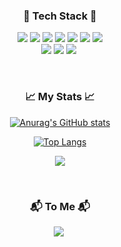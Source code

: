 <div align="center">

<h3 align="center">🌳 Tech Stack 🌳</h3>

<p align="center">
<img src="https://img.shields.io/badge/Apex-9cf?style=flat-square&logo=Apex&logoColor=white"/>
<img src="https://img.shields.io/badge/SOQL-9cf?style=flat-square&logo=SOQL&logoColor=white"/>
<img src="https://img.shields.io/badge/Salesforce-9cf?style=for-the-badge&logo=Salesforce&logoColor=white"/>  
<img src="https://img.shields.io/badge/HTML5-E34F26?style=flat-square&logo=HTML5&logoColor=white" /> 
<img src="https://img.shields.io/badge/CSS3-1572B6?style=flat-square&logo=CSS3&logoColor=white" /> 
<img src="https://img.shields.io/badge/JavaScript-F7DF1E?style=flat-square&logo=JavaScript&logoColor=white" /> 
<img src="https://img.shields.io/badge/Java-007396?style=flat-square&logo=Java&logoColor=white" /> <br>
<img src="https://img.shields.io/badge/MySQL-4479A1?style=flat-square&logo=MySQL&logoColor=white" /> 
<img src="https://img.shields.io/badge/Node.js-339933?style=flat-square&logo=Node.js&logoColor=white" /> 
<img src="https://img.shields.io/badge/SpringBoot-6DB33F?style=flat-square&logo=Spring&logoColor=white"/></a>&nbsp 
  
</p>

<br>
  
<h3 align="center">📈 My Stats 📈</h3>

  [![Anurag's GitHub stats](https://github-readme-stats.vercel.app/api?username=seoiltae&hide=stars&count_private=true&show_icons=true&theme=buefy)](https://github.com/anuraghazra/github-readme-stats) 
  
<p align="center">

  [![Top Langs](https://github-readme-stats.vercel.app/api/top-langs/?username=seoiltae&layout=compact&theme=buefy&hide=css)](https://github.com/anuraghazra/github-readme-stats)
    </p>
    
<p align="center">
  <img src="http://mazassumnida.wtf/api/v2/generate_badge?boj=seoiltae11"/> 
  </p>
<br>

<h3 align="center">📬 To Me 📬 </h3>
<p align="center">
  <a href="https://www.instagram.com/1_taseo/"><img src="https://img.shields.io/badge/Instagram-E4405F?style=flat-square&logo=Instagram&logoColor=white&link=https://www.instagram.com/1_taseo/"/></a>&nbsp
</p>

<br>
</div>
